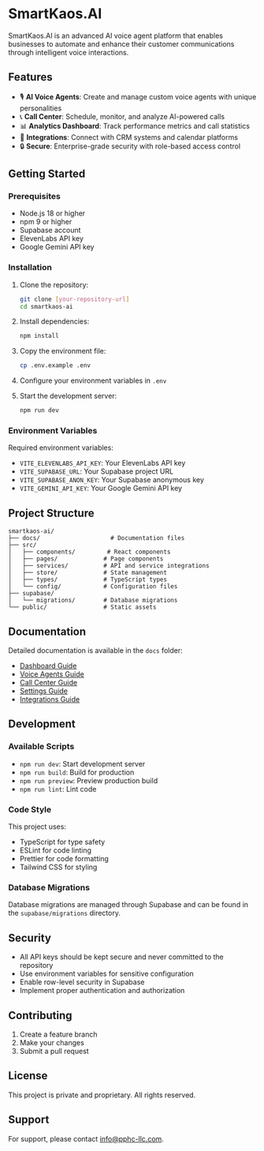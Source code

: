 # SmartKaos.AI

SmartKaos.AI is an advanced AI voice agent platform that enables businesses to automate and enhance their customer communications through intelligent voice interactions.

## Features

- 🎙️ **AI Voice Agents**: Create and manage custom voice agents with unique personalities
- 📞 **Call Center**: Schedule, monitor, and analyze AI-powered calls
- 📊 **Analytics Dashboard**: Track performance metrics and call statistics
- 🔄 **Integrations**: Connect with CRM systems and calendar platforms
- 🔒 **Secure**: Enterprise-grade security with role-based access control

## Getting Started

### Prerequisites

- Node.js 18 or higher
- npm 9 or higher
- Supabase account
- ElevenLabs API key
- Google Gemini API key

### Installation

1. Clone the repository:

   ```bash
   git clone [your-repository-url]
   cd smartkaos-ai
   ```

2. Install dependencies:

   ```bash
   npm install
   ```

3. Copy the environment file:

   ```bash
   cp .env.example .env
   ```

4. Configure your environment variables in `.env`

5. Start the development server:
   ```bash
   npm run dev
   ```

### Environment Variables

Required environment variables:

- `VITE_ELEVENLABS_API_KEY`: Your ElevenLabs API key
- `VITE_SUPABASE_URL`: Your Supabase project URL
- `VITE_SUPABASE_ANON_KEY`: Your Supabase anonymous key
- `VITE_GEMINI_API_KEY`: Your Google Gemini API key

## Project Structure

```
smartkaos-ai/
├── docs/                    # Documentation files
├── src/
│   ├── components/         # React components
│   ├── pages/             # Page components
│   ├── services/          # API and service integrations
│   ├── store/             # State management
│   ├── types/             # TypeScript types
│   └── config/            # Configuration files
├── supabase/
│   └── migrations/        # Database migrations
└── public/                # Static assets
```

## Documentation

Detailed documentation is available in the `docs` folder:

- [Dashboard Guide](docs/01-Dashboard.md)
- [Voice Agents Guide](docs/02-Voice-Agents.md)
- [Call Center Guide](docs/03-Call-Center.md)
- [Settings Guide](docs/04-Settings.md)
- [Integrations Guide](docs/05-Integrations.md)

## Development

### Available Scripts

- `npm run dev`: Start development server
- `npm run build`: Build for production
- `npm run preview`: Preview production build
- `npm run lint`: Lint code

### Code Style

This project uses:

- TypeScript for type safety
- ESLint for code linting
- Prettier for code formatting
- Tailwind CSS for styling

### Database Migrations

Database migrations are managed through Supabase and can be found in the `supabase/migrations` directory.

## Security

- All API keys should be kept secure and never committed to the repository
- Use environment variables for sensitive configuration
- Enable row-level security in Supabase
- Implement proper authentication and authorization

## Contributing

1. Create a feature branch
2. Make your changes
3. Submit a pull request

## License

This project is private and proprietary. All rights reserved.

## Support

For support, please contact info@pphc-llc.com.
